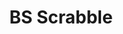 ---
title: "BS Scrabble"
description: " 2 player multiplayer Scrabble knockoff game."
technologies: ["vue", "javascript", "websockets"]
draft: false
---